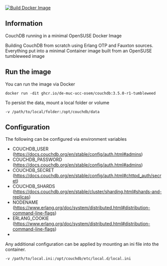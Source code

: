 [![Build Docker Image](https://github.com/DE-MUC-UCC-OSEM/couchdb/actions/workflows/build-docker-image.yml/badge.svg)](https://github.com/DE-MUC-UCC-OSEM/couchdb/actions/workflows/build-docker-image.yml)

## Information
CouchDB running in a minimal OpenSUSE Docker Image

Building CouchDB from scratch using Erlang OTP and Fauxton sources. Everything put into a minimal Container image built from an OpenSUSE tumbleweed image

## Run the image

You can run the image via Docker
```
docker run -dit ghcr.io/de-muc-ucc-osem/couchdb:3.5.0-r1-tumbleweed
```

To persist the data, mount a local folder or volume
```
-v /path/to/local/folder:/opt/couchdb/data
```
## Configuration

The following can be configured via environment variables

* COUCHDB_USER (https://docs.couchdb.org/en/stable/config/auth.html#admins)
* COUCHDB_PASSWORD (https://docs.couchdb.org/en/stable/config/auth.html#admins)
* COUCHDB_SECRET (https://docs.couchdb.org/en/stable/config/auth.html#chttpd_auth/secret)
* COUCHDB_SHARDS (https://docs.couchdb.org/en/stable/cluster/sharding.html#shards-and-replicas)
* NODENAME (https://www.erlang.org/doc/system/distributed.html#distribution-command-line-flags)
* ERLANG_COOKIE (https://www.erlang.org/doc/system/distributed.html#distribution-command-line-flags)
* 

Any additional configuration can be applied by mounting an ini file into the container.
```
-v /path/to/local.ini:/opt/couchdb/etc/local.d/local.ini
```
